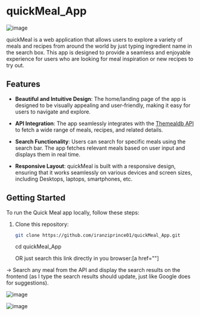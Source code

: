 # quickMeal_App

![image](https://github.com/iranziprince01/quickMeal_App/assets/116654088/9407ff8f-4da8-4580-9ac5-f96554795838)

quickMeal is a web application that allows users to explore a variety of meals and recipes from around the world by just typing ingredient name in the search box. This app is designed to provide a seamless and enjoyable experience for users who are looking for meal inspiration or new recipes to try out.

## Features

- **Beautiful and Intuitive Design**: The home/landing page of the app is designed to be visually appealing and user-friendly, making it easy for users to navigate and explore.

- **API Integration**: The app seamlessly integrates with the [Themealdb API](https://www.themealdb.com/api.php) to fetch a wide range of meals, recipes, and related details.

- **Search Functionality**: Users can search for specific meals using the search bar. The app fetches relevant meals based on user input and displays them in real time.

- **Responsive Layout**: quickMeal is built with a responsive design, ensuring that it works seamlessly on various devices and screen sizes, including Desktops, laptops, smartphones, etc.

## Getting Started

To run the Quick Meal app locally, follow these steps:

1. Clone this repository:

   ```sh
   git clone https://github.com/iranziprince01/quickMeal_App.git
   ```
   cd quickMeal_App
   
   OR just search this link directly in you browser:[a href=""]

-> Search any meal from the API and display the search results on the frontend (as I type the search results should update, just like Google does for suggestions).

![image](https://github.com/iranziprince01/quickMeal_App/assets/116654088/5d965352-2678-4cdd-9568-5248c8a76574)

![image](https://github.com/iranziprince01/quickMeal_App/assets/116654088/211c7605-e094-4745-ab1d-fe810536a904)



